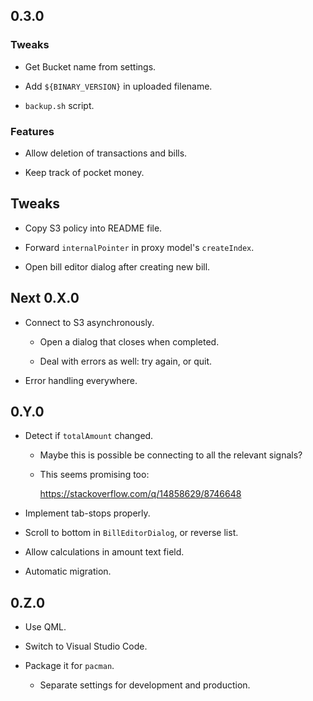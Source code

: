 ## 0.3.0

### Tweaks

-   Get Bucket name from settings.

-   Add `${BINARY_VERSION}` in uploaded filename.

-   `backup.sh` script.

### Features

-   Allow deletion of transactions and bills.

-   Keep track of pocket money.

## Tweaks

-   Copy S3 policy into README file.

-   Forward `internalPointer` in proxy model's `createIndex`.

-   Open bill editor dialog after creating new bill.

## Next 0.X.0

-   Connect to S3 asynchronously.

    -   Open a dialog that closes when completed.
    
    -   Deal with errors as well: try again, or quit.

-   Error handling everywhere.

## 0.Y.0

-   Detect if `totalAmount` changed.

    -   Maybe this is possible be connecting to all the relevant signals?

    -   This seems promising too:
    
        https://stackoverflow.com/q/14858629/8746648

-   Implement tab-stops properly.

-   Scroll to bottom in `BillEditorDialog`, or reverse list.

-   Allow calculations in amount text field.

-   Automatic migration.

## 0.Z.0

-   Use QML.

-   Switch to Visual Studio Code.

-   Package it for `pacman`.

    -   Separate settings for development and production.

